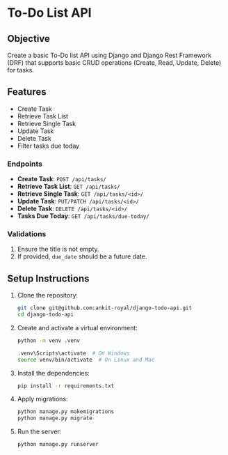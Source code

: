 # To-Do List API

## Objective
Create a basic To-Do list API using Django and Django Rest Framework (DRF) that supports basic CRUD operations (Create, Read, Update, Delete) for tasks.

## Features
- Create Task
- Retrieve Task List
- Retrieve Single Task
- Update Task
- Delete Task
- Filter tasks due today

### Endpoints
- **Create Task**: `POST /api/tasks/`
- **Retrieve Task List**: `GET /api/tasks/`
- **Retrieve Single Task**: `GET /api/tasks/<id>/`
- **Update Task**: `PUT/PATCH /api/tasks/<id>/`
- **Delete Task**: `DELETE /api/tasks/<id>/`
- **Tasks Due Today**: `GET /api/tasks/due-today/`

### Validations
1. Ensure the title is not empty.
2. If provided, `due_date` should be a future date.

## Setup Instructions

1. Clone the repository:
    ```sh
    git clone git@github.com:ankit-royal/django-todo-api.git
    cd django-todo-api
    ```

2. Create and activate a virtual environment:
    ```sh
    python -m venv .venv
    ```
    ```sh
    .venv\Scripts\activate  # On Windows
    source venv/bin/activate  # On Linux and Mac
    ```

3. Install the dependencies:
    ```sh
    pip install -r requirements.txt
    ```

4. Apply migrations:
    ```sh
    python manage.py makemigrations
    python manage.py migrate
    ```

5. Run the server:
    ```sh
    python manage.py runserver
    ```
